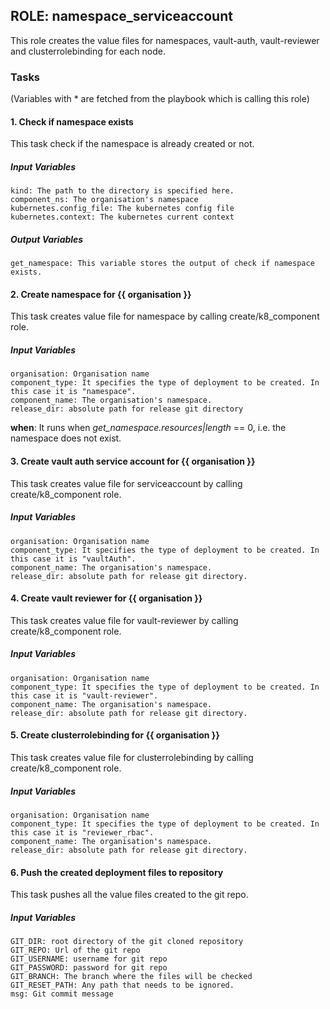 ## ROLE: namespace_serviceaccount
This role creates the value files for namespaces, vault-auth, vault-reviewer and clusterrolebinding for each node.

### Tasks
(Variables with * are fetched from the playbook which is calling this role)
#### 1. Check if namespace exists
This task check if the namespace is already created or not.
##### Input Variables

    kind: The path to the directory is specified here.
    component_ns: The organisation's namespace
    kubernetes.config_file: The kubernetes config file
    kubernetes.context: The kubernetes current context

##### Output Variables

    get_namespace: This variable stores the output of check if namespace exists.

#### 2. Create namespace for {{ organisation }}
This task creates value file for namespace by calling create/k8_component role.
##### Input Variables

    organisation: Organisation name
    component_type: It specifies the type of deployment to be created. In this case it is "namespace".
    component_name: The organisation's namespace.
    release_dir: absolute path for release git directory 

**when**:  It runs when *get_namespace.resources|length* == 0, i.e. the namespace does not exist.

#### 3. Create vault auth service account for {{ organisation }}
This task creates value file for serviceaccount by calling create/k8_component role.
##### Input Variables
    
    organisation: Organisation name
    component_type: It specifies the type of deployment to be created. In this case it is "vaultAuth".
    component_name: The organisation's namespace.
    release_dir: absolute path for release git directory.

#### 4. Create vault reviewer for {{ organisation }}
This task creates value file for vault-reviewer by calling create/k8_component role.
##### Input Variables
    
    organisation: Organisation name
    component_type: It specifies the type of deployment to be created. In this case it is "vault-reviewer".
    component_name: The organisation's namespace.
    release_dir: absolute path for release git directory.

#### 5. Create clusterrolebinding for {{ organisation }}
This task creates value file for clusterrolebinding by calling create/k8_component role.
##### Input Variables
    
    organisation: Organisation name
    component_type: It specifies the type of deployment to be created. In this case it is "reviewer_rbac".
    component_name: The organisation's namespace.
    release_dir: absolute path for release git directory.

#### 6. Push the created deployment files to repository
This task pushes all the value files created to the git repo.
##### Input Variables
    
    GIT_DIR: root directory of the git cloned repository
    GIT_REPO: Url of the git repo
    GIT_USERNAME: username for git repo
    GIT_PASSWORD: password for git repo
    GIT_BRANCH: The branch where the files will be checked
    GIT_RESET_PATH: Any path that needs to be ignored.
    msg: Git commit message